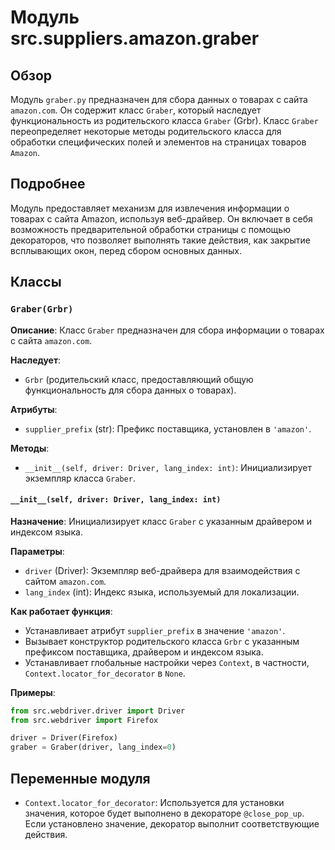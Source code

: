 # Модуль src.suppliers.amazon.graber
## Обзор

Модуль `graber.py` предназначен для сбора данных о товарах с сайта `amazon.com`. Он содержит класс `Graber`, который наследует функциональность из родительского класса `Graber` (Grbr). Класс `Graber` переопределяет некоторые методы родительского класса для обработки специфических полей и элементов на страницах товаров `Amazon`.

## Подробнее

Модуль предоставляет механизм для извлечения информации о товарах с сайта Amazon, используя веб-драйвер. Он включает в себя возможность предварительной обработки страницы с помощью декораторов, что позволяет выполнять такие действия, как закрытие всплывающих окон, перед сбором основных данных.

## Классы

### `Graber(Grbr)`

**Описание**: Класс `Graber` предназначен для сбора информации о товарах с сайта `amazon.com`.

**Наследует**:
- `Grbr` (родительский класс, предоставляющий общую функциональность для сбора данных о товарах).

**Атрибуты**:
- `supplier_prefix` (str): Префикс поставщика, установлен в `'amazon'`.

**Методы**:
- `__init__(self, driver: Driver, lang_index: int)`: Инициализирует экземпляр класса `Graber`.

#### `__init__(self, driver: Driver, lang_index: int)`

**Назначение**: Инициализирует класс `Graber` с указанным драйвером и индексом языка.

**Параметры**:
- `driver` (Driver): Экземпляр веб-драйвера для взаимодействия с сайтом `amazon.com`.
- `lang_index` (int): Индекс языка, используемый для локализации.

**Как работает функция**:
- Устанавливает атрибут `supplier_prefix` в значение `'amazon'`.
- Вызывает конструктор родительского класса `Grbr` с указанным префиксом поставщика, драйвером и индексом языка.
- Устанавливает глобальные настройки через `Context`, в частности, `Context.locator_for_decorator` в `None`.

**Примеры**:

```python
from src.webdriver.driver import Driver
from src.webdriver import Firefox

driver = Driver(Firefox)
graber = Graber(driver, lang_index=0)
```

## Переменные модуля

- `Context.locator_for_decorator`: Используется для установки значения, которое будет выполнено в декораторе `@close_pop_up`. Если установлено значение, декоратор выполнит соответствующие действия.